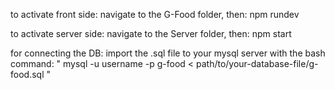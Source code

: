 to activate front side:
navigate to the G-Food folder, then:
npm rundev

to activate server side:
navigate to the Server folder, then:
npm start

for connecting the DB:
import the .sql file to your mysql server with the bash command:
"  mysql -u username -p g-food < path/to/your-database-file/g-food.sql  "

